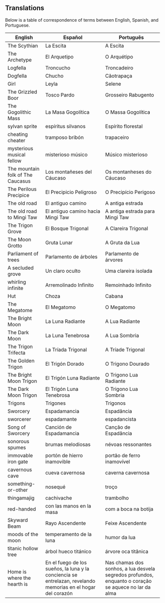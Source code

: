 ## Translations

Below is a table of correspondence of terms between English, Spanish, and Portuguese.

| English                        | Español                       | Português                    |
|--------------------------------|-------------------------------|------------------------------|
| The Scythian                   | La Escita                     | A Escita                     |
| The Archetype                  | El Arquetipo                  | O Arquétipo                  |
| Logfella                       | Troncucho                     | Troncadeiro                  |
| Dogfella                       | Chucho                        | Cãotrapaça                   |
| Girl                           | Leyla                         | Selene                       |
| The Grizzled Boor              | Tosco Pardo                   | Grosseiro Rabugento          |
| The Gogolithic Mass            | La Masa Gogolítica            | O Massa Gogolítica           |
| sylvan sprite                  | espíritus silvanos            | Espírito florestal           |
| cheating cheater               | tramposo bribón               | trapaceiro                   |
| mysterious musical fellow      | misterioso músico             | Músico misterioso            |
| The mountain folk of The Caucasus | Los montañeses del Cáucaso  | Os montanheses do Cáucaso    |
| The Perilous Precipice         | El Precipicio Peligroso       | O Precipício Perigoso        |
| The old road                   | El antiguo camino             | A antiga estrada             |
| The old road to Mingi Taw      | El antiguo camino hacia Mingi Taw | A antiga estrada para Mingi Taw |
| The Trigon Grove               | El Bosque Trigonal            | A Clareira Trigonal          |
| The Moon Grotto                | Gruta Lunar                   | A Gruta da Lua               |
| Parliament of trees            | Parlamento de árboles         | Parlamento de árvores        |
| A secluded grove               | Un claro oculto               | Uma clareira isolada         |
| whirling infinite              | Arremolinado Infinito         | Remoinhado Infinito          |
| Hut                            | Choza                         | Cabana                       |
| The Megatome                   | El Megatomo                   | O Megatomo                   |
| The Bright Moon                | La Luna Radiante              | A Lua Radiante               |
| The Dark Moon                  | La Luna Tenebrosa             | A Lua Sombria                |
| The Trigon Trifecta            | La Tríada Trigonal            | A Tríade Trigonal            |
| The Golden Trigon              | El Trigón Dorado              | O Trigono Dourado            |
| The Bright Moon Trigon         | El Trigón Luna Radiante       | O Trigono Lua Radiante       |
| The Dark Moon Trigon           | El Trigón Luna Tenebrosa       | O Trigono Lua Sombria        |
| Trigons                        | Trigones                      | Trigonos                     |
| Sworcery                       | Espadamancia                  | Espadância                   |
| sworcerer                      | espadamante                   | espadancista                 |
| Song of Sworcery               | Canción de Espadamancia       | Canção de Espadância         |
| sonorous spumes                | brumas melodiosas             | névoas ressonantes           |
| immovable iron gate            | portón de hierro inamovible   | portão de ferro inamovível   |
| cavernous cave                 | cueva cavernosa               | caverna cavernosa            |
| something-or-other             | nosequé                       | troço                        |
| thingamajig                    | cachivache                    | trambolho                    |
| red-handed                     | con las manos en la masa      | com a boca na botija         |
| Skyward Beam                   | Rayo Ascendente               | Feixe Ascendente             |
| moods of the moon              | temperamento de la luna       | humor da lua                 |
| titanic hollow tree            | árbol hueco titánico          | árvore oca titânica          |
| Home is where the hearth is    | En el fuego de los sueños, la luna y la conciencia se entrelazan, revelando memorias en el hogar del corazón | Nas chamas dos sonhos, a lua desvela segredos profundos, enquanto o coração se aquece no lar da alma |